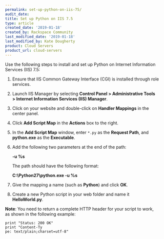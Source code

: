 ```yaml
---
permalink: set-up-python-on-iis-75/
audit_date:
title: Set up Python on IIS 7.5
type: article
created_date: '2019-01-18'
created_by: Rackspace Community
last_modified_date: '2019-01-18'
last_modified_by: Kate Dougherty
product: Cloud Servers
product_url: cloud-servers
---
```


Use the following steps to install and set up Python on Internet Information Services (IIS) 7.5:

1. Ensure that IIS Common Gateway Interface (CGI) is installed through role services.
2. Launch IIS Manager by selecting **Control Panel > Administrative Tools > 
   Internet Information Services (IIS) Manager**.
3. Click on your website and double-click on **Handler Mappings** in the center panel. 
4. Click **Add Script Map** in the **Actions** box to the right.
5. In the **Add Script Map** window, enter `*.py` as the **Request Path**, and **python.exe** as the **Executable**. 
6. Add the following two parameters at the end of the path:

   **-u %s**
       
   The path should have the following format:
   
   **C:\Python27\python.exe -u %s**

7. Give the mapping a name (such as **Python**) and click **OK**. 
8. Create a new Python script in your web folder and name it **HelloWorld.py**.

**Note**: You need to return a complete HTTP header for your script to work, as shown in the following example:

    print "Status: 200 OK"
    print "Content-Ty
    pe: text/plain;charset=utf-8"
